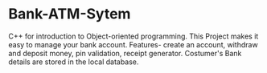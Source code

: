 # Bank-ATM-Sytem
C++ for introduction to Object-oriented programming. This Project makes it easy to manage your bank account. Features- create an account, withdraw and deposit money, pin validation, receipt generator. Costumer's Bank details are stored in the local database.
